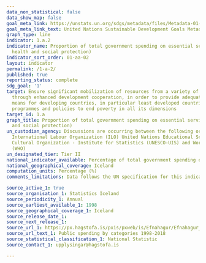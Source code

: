 ```yaml
---
data_non_statistical: false
data_show_map: false
goal_meta_link: https://unstats.un.org/sdgs/metadata/files/Metadata-01-0a-02.pdf
goal_meta_link_text: United Nations Sustainable Development Goals Metadata (PDF 894 KB)
graph_type: line
indicator: 1.a.2
indicator_name: Proportion of total government spending on essential services (education,
  health and social protection)
indicator_sort_order: 01-aa-02
layout: indicator
permalink: /1-a-2/
published: true
reporting_status: complete
sdg_goal: '1'
target: Ensure significant mobilization of resources from a variety of sources, including
  through enhanced development cooperation, in order to provide adequate and predictable
  means for developing countries, in particular least developed countries, to implement
  programmes and policies to end poverty in all its dimensions
target_id: 1.a
graph_title: Proportion of total government spending on essential services (education, health
  and social protection)
un_custodian_agency: Discussions are occurring between the following organisations
  International Labour Organization (ILO) United Nations Educational Scientific and
  Cultural Organization - Institute for Statistics (UNESCO-UIS) and World Health Organization
  (WHO)
un_designated_tier: Tier II
national_indicator_available: Percentage of total government spending on essential services (education, health and social protection)
national_geographical_coverage: Iceland
computation_units: Percentage (%)
comments_limitations: Data follows the UN specification for this indicator. This indicator has not been identified in collaboration with topic experts.

source_active_1: true
source_organisation_1: Statistics Iceland
source_periodicity_1: Annual
source_earliest_available_1: 1998
source_geographical_coverage_1: Iceland
source_release_date_1: 
source_next_release_1: 
source_url_1: https://px.hagstofa.is/pxis/pxweb/is/Efnahagur/Efnahagur__fjaropinber__fjarmal_opinber__fjarmal_opinber/THJ05141.px
source_url_text_1: Public spending by categories 1998-2018
source_statistical_classification_1: National Statistic
source_contact_1: upplysingar@hagstofa.is

---
```

